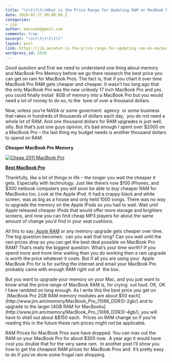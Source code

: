 ```yaml
---
title: "\n\t\t\t\tWhat is the Price Range for Updating RAM on MacBook Pro?\t\t"
date: 2010-07-27 00:00:00 Z
categories:
- jim
author: macseek@gmail.com
comments: true
excerpt: "\n\t\t\t\t\t\t"
layout: post
link: https://jim.am/what-is-the-price-range-for-updating-ram-on-macbook-pro/
wordpress_id: 5638
---
```


Good question and first we need to understand one thing about memory and MacBook Pro Memory before we go there research the best price you can get on ram for MacBook Pros. The fact is, that if you chart it over time MacBook Pro RAM gets cheaper and cheaper. It wasn’t too long ago that the only MacBook Pro was the new unibody 17 inch MacBook Pro and yes you could finally install  8GB of memory into a MacBook Pro but you would need a lot of money to do so, to the  tune of over a thousand dollars.




Now, unless you’re NASA or some goverment  agency  or some business that rakes in hundreds of thousands of dollars each day,  you do not need a whole lot of RAM. And one thousand dollars for RAM upgrades is just well, silly. But that’s just one guys opinion, it’s bad enough I spent over $2000 on a MacBook Pro – the last thing my budget needs is another thousand dollars to spend on RAM.




**Cheaper MacBook Pro Memory**




[![Cheap 2011 MacBook Pro](http://www.jim.am/wp-content/uploads/2010/07/Screen-shot-2011-03-25-at-4.36.30-PM.png)](http://www.amazon.com/gp/product/B002QQ8H8I/ref=as_li_ss_tl?ie=UTF8&tag=ramseeker-20&linkCode=as2&camp=1789&creative=390957&creativeASIN=B002QQ8H8I)




**[Best MacBook Pro](http://www.amazon.com/gp/product/B002QQ8H8I/ref=as_li_ss_tl?ie=UTF8&tag=ramseeker-20&linkCode=as2&camp=1789&creative=390957&creativeASIN=B002QQ8H8I)**




Thankfully, like a lot of things in life – the longer you wait the cheaper it gets. Especially with technology. Just like there’s now $100 iPhones, and $300 netbook computers you will soon be able to buy cheaper RAM for MacBooks too. Look at the Apple iPod. It had a crappy black and white screen, was as big as a house and only held 1000 songs. There was no way to upgrade the memory on the Apple iPods so you had to wait. Wait until Apple released cheaper iPods that would offer more storage and brighters screens, and now you can find cheap MP3 players for about the same amount of change you’d find in your seat cushions.




All this to say:[ Apple RAM](http://www.jim.am) or any memory upgrade gets cheaper over time. The big question becomes:  can you wait that long? Can you wait until the ram prices drop so you can get the best deal possible on MacBook Pro RAM? That’s really the biggest question. What’s your time worth? If you spend more and more time waiting than you do working then a ram upgrade is worth the price whatever it costs. But if all you are using your  Apple MacBook Pro for is for surfing the internet and email your MacBook Pro probably came with enough RAM right out of  the box.




But you want to upgrade your memory on your Mac, and you just want to know what the price range of MacBook RAM is, for crying  out loud. OK, OK I have rambled on long enough. As I write this the best price you get on  [MacBook Pro 2GB RAM memory modules are about $50 each](http://www.jim.am/memory/MacBook_Pro_(1066_DDR3)-2gb/) and to upgrade to the larger [4GB RAM for MacBooks](http://www.jim.am/memory/MacBook_Pro_(1066_DDR3)-4gb/), you will have to shell out about &$150 each.  Prices on RAM change so if you’re reading this in the future these ram prices might not be applicable.




RAM Prices for MacBook Pros sure have dropped. You can max out the RAM on your MacBook Pro for about $300 now.  A year ago it would have cost you double that for the very same ram.  In another post I’ll show you how to get the cheapest RAM prices for MacBook Pros and  it’s pretty easy to do if you’ve done some frugal ram shopping.


		
